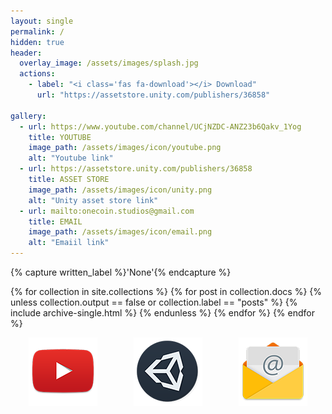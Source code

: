 ```yaml
---
layout: single
permalink: /
hidden: true
header:
  overlay_image: /assets/images/splash.jpg
  actions:
    - label: "<i class='fas fa-download'></i> Download"
      url: "https://assetstore.unity.com/publishers/36858"

gallery:
  - url: https://www.youtube.com/channel/UCjNZDC-ANZ23b6Qakv_1Yog
    title: YOUTUBE
    image_path: /assets/images/icon/youtube.png
    alt: "Youtube link"
  - url: https://assetstore.unity.com/publishers/36858
    title: ASSET STORE
    image_path: /assets/images/icon/unity.png
    alt: "Unity asset store link"
  - url: mailto:onecoin.studios@gmail.com
    title: EMAIL
    image_path: /assets/images/icon/email.png
    alt: "Emaiil link"
---
```


{% capture written_label %}'None'{% endcapture %}

{% for collection in site.collections %}
  {% for post in collection.docs %}
    {% unless collection.output == false or collection.label == "posts" %}
      {% include archive-single.html %}
    {% endunless %}
  {% endfor %}
{% endfor %}

<div style="display: flex">
  <div style="flex: 1; text-align: center">
    <a chref="https://www.youtube.com/channel/UCjNZDC-ANZ23b6Qakv_1Yog">
      <img src="/assets/images/icon/youtube.png" class="card-img-top" alt="Youtube">
    </a>
  </div>
  <div style="flex: 1; text-align: center">
    <a href="https://assetstore.unity.com/publishers/36858">
      <img src="/assets/images/icon/unity.png" class="card-img-top" alt="Unity">
    </a>
  </div>
  <div style="flex: 1; text-align: center">
    <a href="mailto:onecoin.studios@gmail.com">
      <img src="/assets/images/icon/email.png" class="card-img-top" alt="EMail">
    </a>
  </div>
</div>